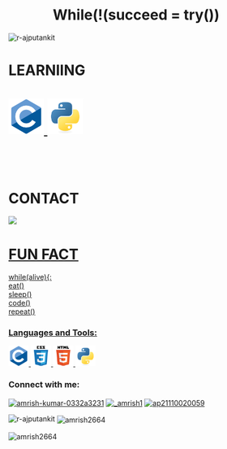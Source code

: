 
<h1  align="center">While(!(succeed = try())</h1>

<p align="left"> <img src="https://komarev.com/ghpvc/?username=r-ajputankit&label=Profile%20views&color=0e75b6&style=flat" alt="r-ajputankit" /> </p>
<h1>LEARNIING<h1>
  <p align="left"> <a href="https://www.cprogramming.com/" target="_blank" rel="noreferrer"> <img src="https://raw.githubusercontent.com/devicons/devicon/master/icons/c/c-original.svg" alt="c" width="70" height="70"/> </a><a href="https://www.python.org" target="_blank" rel="noreferrer"> <img src="https://raw.githubusercontent.com/devicons/devicon/master/icons/python/python-original.svg" alt="python" width="70" height="70"/> </a> </p>
<br>
<h1 Background="black">CONTACT</h1>
<a href="mailto:rajputankit2664@gmail.com"><img src="https://upload.wikimedia.org/wikipedia/commons/thumb/7/7e/Gmail_icon_%282020%29.svg/2560px-Gmail_icon_%282020%29.svg.png" width="70" hieght="70">
 <h1>FUN FACT</h1>
 <p>while(alive){:<br>       eat()<br>sleep()<br>code()<br>repeat()</p>



<h3 align="left">Languages and Tools:</h3>
<p align="left"> <a href="https://www.cprogramming.com/" target="_blank" rel="noreferrer"> <img src="https://raw.githubusercontent.com/devicons/devicon/master/icons/c/c-original.svg" alt="c" width="40" height="40"/> </a> <a href="https://www.w3schools.com/css/" target="_blank" rel="noreferrer"> <img src="https://raw.githubusercontent.com/devicons/devicon/master/icons/css3/css3-original-wordmark.svg" alt="css3" width="40" height="40"/> </a> <a href="https://www.w3.org/html/" target="_blank" rel="noreferrer"> <img src="https://raw.githubusercontent.com/devicons/devicon/master/icons/html5/html5-original-wordmark.svg" alt="html5" width="40" height="40"/> </a> <a href="https://www.python.org" target="_blank" rel="noreferrer"> <img src="https://raw.githubusercontent.com/devicons/devicon/master/icons/python/python-original.svg" alt="python" width="40" height="40"/> </a> </p>
  <h3 align="left">Connect with me:</h3>
<p align="left">
<a href="https://linkedin.com/in/amrish-kumar-0332a3231" target="blank"><img align="center" src="https://raw.githubusercontent.com/rahuldkjain/github-profile-readme-generator/master/src/images/icons/Social/linked-in-alt.svg" alt="amrish-kumar-0332a3231" height="30" width="40" /></a>
<a href="https://instagram.com/_amrish1" target="blank"><img align="center" src="https://raw.githubusercontent.com/rahuldkjain/github-profile-readme-generator/master/src/images/icons/Social/instagram.svg" alt="_amrish1" height="30" width="40" /></a>
<a href="https://www.hackerrank.com/ap21110020059" target="blank"><img align="center" src="https://raw.githubusercontent.com/rahuldkjain/github-profile-readme-generator/master/src/images/icons/Social/hackerrank.svg" alt="ap21110020059" height="30" width="40" /></a>
</p>

<p><img align="left" src="https://github-readme-stats.vercel.app/api/top-langs?username=r-ajputankit&show_icons=true&locale=en&layout=compact" alt="r-ajputankit" /></p>

<p>&nbsp;<img align="center" src="https://github-readme-stats.vercel.app/api?username=r-ajputankit&show_icons=true&locale=en" alt="amrish2664" /></p>

<p><img align="center" src="https://github-readme-streak-stats.herokuapp.com/?user=r-ajputankit&" alt="amrish2664" /></p>
